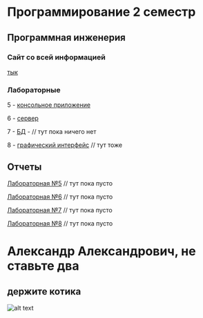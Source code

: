 # Программирование 2 семестр
## Программная инженерия
### Сайт со всей информацией
[тык](https://se.ifmo.ru/courses/programming)


### Лабораторные 
5 - [консольное приложение](https://github.com/oaoaooa/prog_term2/tree/main/lab5)

6 - [сервер](https://github.com/oaoaooa/prog_term2/tree/main/lab6)

7 - [БД]() - // тут пока ничего нет

8 - [графический интерфейс]() // тут тоже

## Отчеты

[Лабораторная №5]() // тут пока пусто

[Лабораторная №6]() // тут пока пусто

[Лабораторная №7]() // тут пока пусто

[Лабораторная №8]() // тут пока пусто



# Александр Александрович, не ставьте два
## держите котика
![alt text](cats/IMG_7493.JPG)
